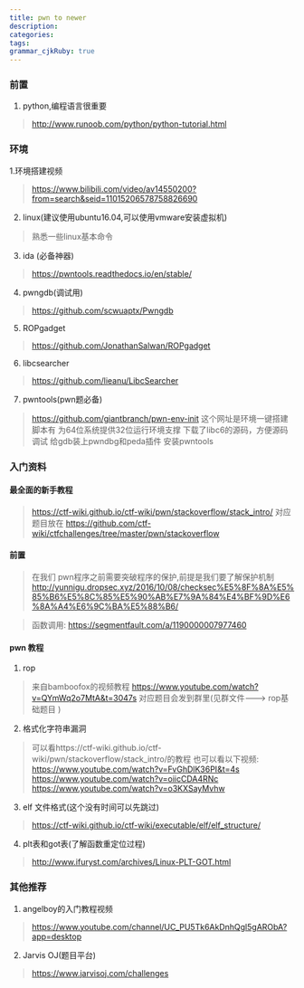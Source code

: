 ```yaml
---
title: pwn to newer
description: 
categories:
tags: 
grammar_cjkRuby: true
---
```



### 前置
1. python,编程语言很重要
> http://www.runoob.com/python/python-tutorial.html

### 环境

1.环境搭建视频
> https://www.bilibili.com/video/av14550200?from=search&seid=11015206578758826690

2. linux(建议使用ubuntu16.04,可以使用vmware安装虚拟机)
> 熟悉一些linux基本命令

3. ida (必备神器)
> https://pwntools.readthedocs.io/en/stable/

4. pwngdb(调试用)
> https://github.com/scwuaptx/Pwngdb

5. ROPgadget
> https://github.com/JonathanSalwan/ROPgadget

6. libcsearcher
> https://github.com/lieanu/LibcSearcher

7. pwntools(pwn题必备)
> https://github.com/giantbranch/pwn-env-init
> 这个网址是环境一键搭建脚本有
> 为64位系统提供32位运行环境支撑
下载了libc6的源码，方便源码调试
给gdb装上pwndbg和peda插件
安装pwntools

### 入门资料

#### 最全面的新手教程
> https://ctf-wiki.github.io/ctf-wiki/pwn/stackoverflow/stack_intro/
> 对应题目放在
>  https://github.com/ctf-wiki/ctfchallenges/tree/master/pwn/stackoverflow

#### 前置
> 在我们 pwn程序之前需要突破程序的保护,前提是我们要了解保护机制
>http://yunnigu.dropsec.xyz/2016/10/08/checksec%E5%8F%8A%E5%85%B6%E5%8C%85%E5%90%AB%E7%9A%84%E4%BF%9D%E6%8A%A4%E6%9C%BA%E5%88%B6/

> 函数调用: https://segmentfault.com/a/1190000007977460

#### pwn 教程
1. rop
> 来自bamboofox的视频教程
> https://www.youtube.com/watch?v=QYmWq2o7MtA&t=3047s
> 对应题目会发到群里(见群文件---> rop基础题目 )

2. 格式化字符串漏洞
> 可以看https://ctf-wiki.github.io/ctf-wiki/pwn/stackoverflow/stack_intro/的教程
> 也可以看以下视频:
> https://www.youtube.com/watch?v=FvGhDlK36PI&t=4s
https://www.youtube.com/watch?v=oiicCDA4RNc
https://www.youtube.com/watch?v=o3KXSayMvhw

3. elf 文件格式(这个没有时间可以先跳过)
> https://ctf-wiki.github.io/ctf-wiki/executable/elf/elf_structure/

4. plt表和got表(了解函数重定位过程)
> http://www.ifuryst.com/archives/Linux-PLT-GOT.html

### 其他推荐
1. angelboy的入门教程视频
> https://www.youtube.com/channel/UC_PU5Tk6AkDnhQgl5gARObA?app=desktop

2. Jarvis OJ(题目平台)
> https://www.jarvisoj.com/challenges

